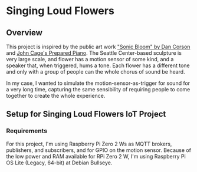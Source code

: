 # Singing Loud Flowers
## Overview
This project is inspired by the public art work ["Sonic Bloom" by Dan Corson](https://www.smithsonianmag.com/science-nature/sonic-bloom-a-new-solar-powered-sculpture-8992622/) and [John Cage's Prepared Piano](https://en.wikipedia.org/wiki/Works_for_prepared_piano_by_John_Cage). 
The Seattle Center-based sculpture is very large scale, and flower has a motion sensor of some kind, and a speaker that, when triggered, hums a tone. Each flower has a different tone and only with a group of people can the whole chorus of sound be heard. 

In my case, I wanted to simulate the motion-sensor-as-trigger for sound for a very long time, capturing the same sensibility of requiring people to come together to create the whole experience. 

## Setup for Singing Loud Flowers IoT Project
### Requirements
For this project, I'm using Raspberry Pi Zero 2 Ws as MQTT brokers, publishers, and subscribers, and for GPIO on the motion sensor. Because of the low power and RAM available for RPi Zero 2 W, I'm using Raspberry Pi OS Lite (Legacy, 64-bit) at Debian Bullseye. 


